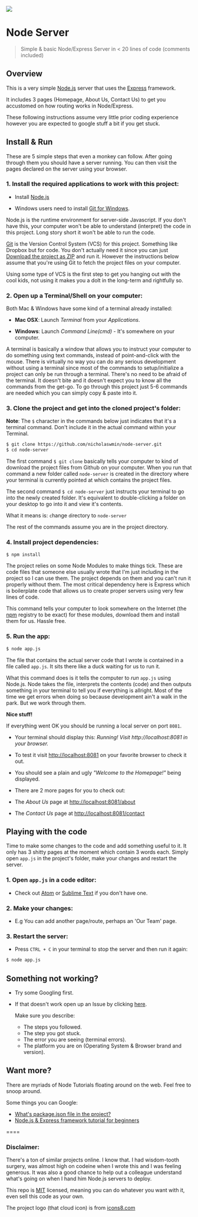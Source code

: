 ![][1]
# Node Server

> Simple & basic Node/Express Server in < 20 lines of code (comments included)


## Overview

This is a very simple [Node.js][13] server that uses the [Express][12] framework.

It includes 3 pages (Homepage, About Us, Contact Us) to get you accustomed on how routing works in Node/Express.

These following instructions assume very little prior coding experience however you are expected to google stuff a bit if you get stuck.


## Install & Run

These are 5 simple steps that even a monkey can follow. After going through them you should have a server running. You can then visit the pages declared on the server using your browser.

### 1. Install the required applications to work with this project:

- Install [Node.js][2]

- Windows users need to install [Git for Windows][3].

Node.js is the runtime environment for server-side Javascript. If you don't have this, your computer won't be able to understand (interpret) the code in this project. Long story short it won't be able to run the code.

[Git][14] is the Version Control System (VCS) for this project. Something like Dropbox but for code. You don't actually need it since you can just [Download the project as ZIP](https://github.com/nicholaswmin/node-server/archive/master.zip) and run it. However the instructions below assume that you're using Git to fetch the project files on your computer.

Using some type of VCS is the first step to get you hanging out with the cool kids, not using it makes you a dolt in the long-term and rightfully so.


### 2. Open up a Terminal/Shell on your computer:

 Both Mac & Windows have some kind of a terminal already installed:

- **Mac OSX**: Launch *Terminal* from your *Applications*.

- **Windows**: Launch *Command Line(cmd)* - It's somewhere on your computer.

A terminal is basically a window that allows you to instruct your computer to do something using text commands, instead of point-and-click with the mouse. There is virtually no way you can do any serious development without using a terminal since most of the commands to setup/initialize a project can only be run through a terminal. There's no need to be afraid of the terminal. It doesn't bite and it doesn't expect you to know all the commands from the get-go. To go through this project just 5-6 commands are needed which you can simply copy & paste into it.

### 3. Clone the project and get into the cloned project's folder:

**Note**: The `$` character in the commands below just indicates that it's a terminal command. Don't include it in the actual command within your Terminal.

```bash
$ git clone https://github.com/nicholaswmin/node-server.git
$ cd node-server
```

The first command `$ git clone` basically tells your computer to kind of download the project files from Github on your computer. When you run that command a new folder called `node-server` is created in the directory where your terminal is currently pointed at which contains the project files.

The second command `$ cd node-server` just instructs your terminal to go into the newly created folder. It's equivalent to double-clicking a folder on your desktop to go into it and view it's contents.

What it means is: `c`hange `d`irectory to `node-server`

The rest of the commands assume you are in the project directory.

### 4. Install project dependencies:

```bash
$ npm install

```

The project relies on some Node Modules to make things tick. These are code files that someone else usually wrote that I'm just including in the project so I can use them. The project depends on them and you can't run it properly without them. The most critical dependency here is Express which is boilerplate code that allows us to create proper servers using very few lines of code.

This command tells your computer to look somewhere on the Internet (the [npm][11] registry to be exact) for these modules, download them and install them for us. Hassle free.

### 5. Run the app:


```bash
$ node app.js

```

The file that contains the actual server code that I wrote is contained in a file called `app.js`. It sits there like a duck waiting for us to run it.

What this command does is it tells the computer to *run* `app.js` using Node.js. Node takes the file, interprets the contents (code) and then outputs something in your terminal to tell you if everything is allright. Most of the time we get errors when doing so because development ain't a walk in the park. But we work through them.

**Nice stuff!**

If everything went OK you should be running a local server on port `8081`.

- Your terminal should display this: *Running! Visit http://localhost:8081 in your browser.*

- To test it visit <http://localhost:8081> on your favorite browser to check it out.

- You should see a plain and ugly *"Welcome to the Homepage!"* being displayed.

- There are 2 more pages for you to check out:

 - The *About Us* page at <http://localhost:8081/about>

 - The *Contact Us* page at <http://localhost:8081/contact>



## Playing with the code

Time to make some changes to the code and add something useful to it. It only has 3 shitty pages at the moment which contain 3 words each. Simply open `app.js` in the project's folder, make your changes and restart the server.

### 1. Open `app.js` in a code editor:

- Check out [Atom][5] or [Sublime Text][4] if you don't have one.

### 2. Make your changes:

- E.g You can add another page/route, perhaps an 'Our Team' page.

### 3. Restart the server:

- Press `CTRL + C` in your terminal to stop the server and then run it again:

```bash
$ node app.js

```


## Something not working?

- Try some Googling first.

- If that doesn't work open up an Issue by clicking [here][9].

  Make sure you describe:

  - The steps you followed.
  - The step you got stuck.
  - The error you are seeing (terminal errors).
  - The platform you are on (Operating System & Browser brand and version).


## Want more?

There are myriads of Node Tutorials floating around on the web.
Feel free to snoop around.

Some things you can Google:

- [What's package.json file in the project?][6]
- [Node.js & Express framework tutorial for beginners][7]

====

### Disclaimer:

There's a ton of similar projects online. I know that. I had wisdom-tooth surgery, was almost high on codeine when I wrote this and I was feeling generous. It was also a good chance to help out a colleague understand what's going on when I hand him Node.js servers to deploy.

This repo is [MIT][8] licensed, meaning you can do whatever you want with it, even sell this code as your own.

The project logo (that cloud icon) is from [icons8.com][8]


[1]:https://maxcdn.icons8.com/Color/PNG/96/Weather/cloud_lighting-96.png
[2]:https://nodejs.org/en/download/
[3]:https://git-scm.com/download/win
[4]:https://www.sublimetext.com/
[5]:https://atom.io/
[6]:https://github.com/vigetlabs/gulp-starter/wiki/What-is-package.json%3F
[7]:https://codeforgeek.com/2014/06/express-nodejs-tutorial/
[8]:https://icons8.com/
[9]:https://github.com/nicholaswmin/node-server/issues/new
[10]:https://github.com/remy/nodemon
[11]:https://www.npmjs.com/
[12]:http://expressjs.com/
[13]:https://nodejs.org/
[14]:https://git-scm.com/
